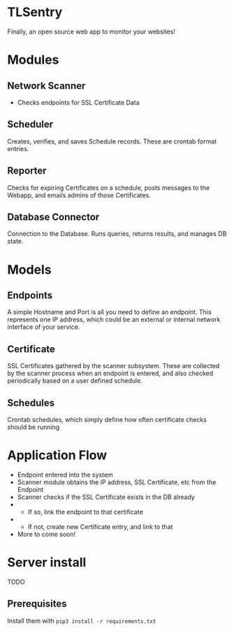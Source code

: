 # TLSentry
Finally, an open source web app to monitor your websites!


# Modules

## Network Scanner
* Checks endpoints for SSL Certificate Data

## Scheduler
Creates, verifies, and saves Schedule records. These are crontab format entries.

## Reporter
Checks for expiring Certificates on a schedule, posts messages to the Webapp, and emails admins of those Certificates.

## Database Connector
Connection to the Database. Runs queries, returns results, and manages DB state.


# Models

## Endpoints
A simple Hostname and Port is all you need to define an endpoint. This represents one IP address, which could be an external or internal network interface of your service.

## Certificate
SSL Certificates gathered by the scanner subsystem. These are collected by the scanner process when an endpoint is entered, and also checked periodically based on a user defined schedule.

## Schedules
Crontab schedules, which simply define how often certificate checks should be running

# Application Flow

* Endpoint entered into the system
* Scanner module obtains the IP address, SSL Certificate, etc from the Endpoint
* Scanner checks if the SSL Certificate exists in the DB already
* * If so, link the endpoint to that certificate
* * If not, create new Certificate entry, and link to that
* More to come soon!


# Server install

TODO
## Prerequisites
Install them with `pip3 install -r requirements.txt`


